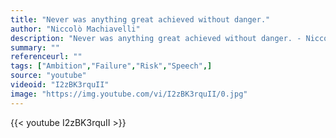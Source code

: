 ```yaml
---
title: "Never was anything great achieved without danger."
author: "Niccolò Machiavelli"
description: "Never was anything great achieved without danger. - Niccolò Machiavelli quotes from GetInspired365.com"
summary: ""
referenceurl: ""
tags: ["Ambition","Failure","Risk","Speech",]
source: "youtube"
videoid: "I2zBK3rquII"
image: "https://img.youtube.com/vi/I2zBK3rquII/0.jpg"
---
```


{{< youtube I2zBK3rquII >}}
